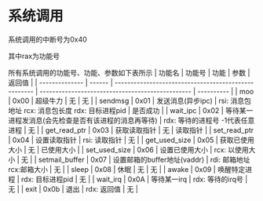 # 系统调用

系统调用的中断号为0x40

其中rax为功能号

所有系统调用的功能号、功能、参数如下表所示
| 功能名         | 功能号 | 功能                                                 | 参数                                             | 返回值     |
| -------------- | ------ | ---------------------------------------------------- | ------------------------------------------------ | ---------- |
| moo            | 0x00   | 超级牛力                                             | 无                                               | 无         |
| sendmsg        | 0x01   | 发送消息(异步ipc)                                    | rsi: 消息包地址 rcx: 消息包长度 rdx: 目标进程pid | 是否成功   |
| wait_ipc       | 0x02   | 等待某一进程发消息(会先检查是否有该进程的消息再等待) | rdx: 等待的进程号 -1代表任意进程                 | 无         |
| get_read_ptr   | 0x03   | 获取读取指针                                         | 无                                               | 读取指针   |
| set_read_ptr   | 0x04   | 设置读取指针                                         | rsi: 读取指针                                    | 无         |
| get_used_size  | 0x05   | 获取已使用大小                                       | 无                                               | 已使用大小 |
| set_used_size  | 0x06   | 设置已使用大小                                       | rcx: 以使用大小                                  | 无         |
| setmail_buffer | 0x07   | 设置邮箱的buffer地址(vaddr)                          | rdi: 邮箱地址 rcx:邮箱大小                       | 无         |
| sleep          | 0x08   | 休眠                                                 | 无                                               | 无         |
| awake          | 0x09   | 唤醒特定进程                                         | rdx: 目标进程pid                                 | 无         |
| wait_irq       | 0x0A   | 等待某一irq                                          | rdx: 等待的irq号                                 | 无         |
| exit           | 0x0b   | 退出                                                 | rdx: 返回值                                      | 无         |